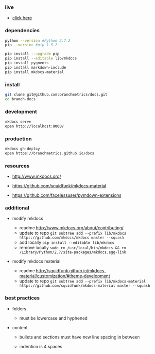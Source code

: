 ### live

- [click here](https://branchmetrics.github.io/docs/)

### dependencies 

```bash
python --version #Python 2.7.2
pip --version #pip 1.5.2
```

```bash
pip install --upgrade pip
pip install --editable lib/mkdocs
pip install pygments
pip install markdown-include
pip install mkdocs-material
```

### install

```bash
git clone git@github.com:branchmetrics/docs.git
cd branch-docs
```

### development

```bash
mkdocs serve
open http://localhost:8000/
```

### production

```bash
mkdocs gh-deploy
open https://branchmetrics.github.io/docs
```

### resources

- http://www.mkdocs.org/

- https://github.com/squidfunk/mkdocs-material

- https://github.com/facelessuser/pymdown-extensions


### additional

- modify mkdocs 
    - readme http://www.mkdocs.org/about/contributing/
    - update to repo `git subtree add --prefix lib/mkdocs https://github.com/mkdocs/mkdocs master --squash`
    - add locally `pip install --editable lib/mkdocs`
    - remove locally `sudo rm /usr/local/bin/mkdocs && rm /Library/Python/2.7/site-packages/mkdocs.egg-link`

- modify mkdocs material 
    - readme http://squidfunk.github.io/mkdocs-material/customization/#theme-development
    - update to repo `git subtree add --prefix lib/mkdocs-material https://github.com/squidfunk/mkdocs-material master --squash`

### best practices

- folders 

    - must be lowercase and hyphened

- content 

    - bullets and sections must have new line spacing in between

    - indention is 4 spaces
